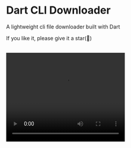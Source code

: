 <h1>Dart CLI Downloader</h1>

<p>A lightweight cli file downloader built with Dart</p>

<p>If you like it, please give it a star(🌟)</p>

</br>

<video width="320" height="240" autoplay>
  <source src="./demo.mp4" type="video/mp4">
</video>
